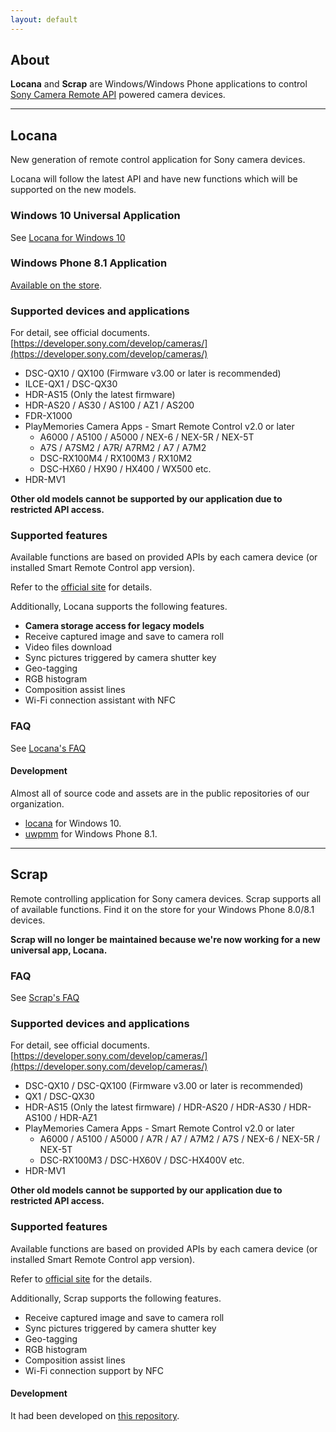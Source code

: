```yaml
---
layout: default
---
```


## About

**Locana** and **Scrap** are Windows/Windows Phone applications to control
[Sony Camera Remote API](http://developer.sony.com/develop/cameras/) powered camera devices.

---

## Locana

New generation of remote control application for Sony camera devices.

Locana will follow the latest API and have new functions which will be supported on the new models.

### Windows 10 Universal Application

See [Locana for Windows 10](/win10_uwp.html)

### Windows Phone 8.1 Application

[Available on the store](https://www.microsoft.com/en-us/store/apps/locana/9nblggh2t6h1).

### Supported devices and applications

For detail, see official documents. [https://developer.sony.com/develop/cameras/](https://developer.sony.com/develop/cameras/)

- DSC-QX10 / QX100 (Firmware v3.00 or later is recommended)
- ILCE-QX1 / DSC-QX30
- HDR-AS15 (Only the latest firmware)
- HDR-AS20 / AS30 / AS100 / AZ1 / AS200
- FDR-X1000
- PlayMemories Camera Apps - Smart Remote Control v2.0 or later
    - A6000 / A5100 / A5000 / NEX-6 / NEX-5R / NEX-5T
    - A7S / A7SM2 / A7R/ A7RM2 / A7 / A7M2
    - DSC-RX100M4 / RX100M3 / RX10M2
    - DSC-HX60 / HX90 / HX400 / WX500 etc.
- HDR-MV1

**Other old models cannot be supported by our application due to restricted API access.**

### Supported features

Available functions are based on provided APIs by each camera device (or installed Smart Remote Control app version).

Refer to the [official site](http://developer.sony.com/develop/cameras/) for details.

Additionally, Locana supports the following features.

- **Camera storage access for legacy models**
- Receive captured image and save to camera roll
- Video files download
- Sync pictures triggered by camera shutter key
- Geo-tagging
- RGB histogram
- Composition assist lines
- Wi-Fi connection assistant with NFC

### FAQ

See [Locana's FAQ](/locana_faq.html)

#### Development

Almost all of source code and assets are in the public repositories of our organization.

- [locana](https://github.com/locana/locana) for Windows 10.
- [uwpmm](https://github.com/locana/uwpmm) for Windows Phone 8.1.

***

## Scrap

Remote controlling application for Sony camera devices.
Scrap supports all of available functions.
Find it on the store for your Windows Phone 8.0/8.1 devices.

**Scrap will no longer be maintained because we're now working for a new universal app, Locana.**

### FAQ
See [Scrap's FAQ](/scrap_faq.html)

### Supported devices and applications

For detail, see official documents. [https://developer.sony.com/develop/cameras/](https://developer.sony.com/develop/cameras/)

- DSC-QX10 / DSC-QX100 (Firmware v3.00 or later is recommended)
- QX1 / DSC-QX30
- HDR-AS15 (Only the latest firmware) / HDR-AS20 / HDR-AS30 / HDR-AS100 / HDR-AZ1
- PlayMemories Camera Apps - Smart Remote Control v2.0 or later
  + A6000 / A5100 / A5000 / A7R / A7 / A7M2 / A7S / NEX-6 / NEX-5R / NEX-5T
  + DSC-RX100M3 / DSC-HX60V / DSC-HX400V etc.
- HDR-MV1

**Other old models cannot be supported by our application due to restricted API access.**

### Supported features

Available functions are based on provided APIs by each camera device (or installed Smart Remote Control app version).

Refer to [official site](http://developer.sony.com/develop/cameras/) for the details.

Additionally, Scrap supports the following features.

- Receive captured image and save to camera roll
- Sync pictures triggered by camera shutter key
- Geo-tagging
- RGB histogram
- Composition assist lines
- Wi-Fi connection support by NFC

#### Development

It had been developed on [this repository](https://github.com/locana/wppmm).
